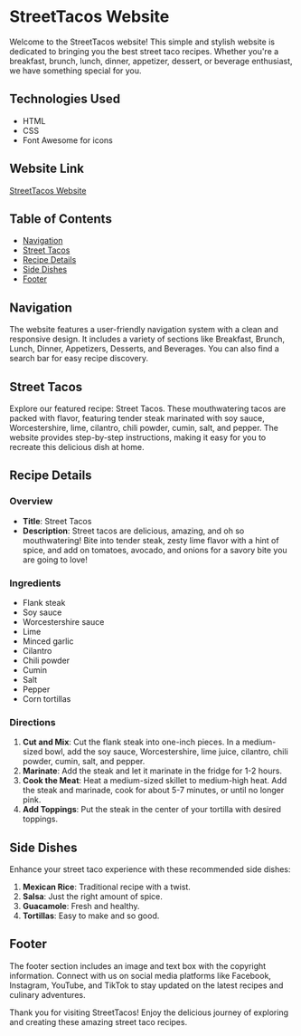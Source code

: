 # StreetTacos Website

Welcome to the StreetTacos website! This simple and stylish website is dedicated to bringing you the best street taco recipes. Whether you're a breakfast, brunch, lunch, dinner, appetizer, dessert, or beverage enthusiast, we have something special for you.

## Technologies Used

- HTML
- CSS
- Font Awesome for icons

## Website Link

[StreetTacos Website](https://shahzaib-d-memon.github.io/StreetTacos.github.io/)

## Table of Contents

- [Navigation](#navigation)
- [Street Tacos](#street-tacos)
- [Recipe Details](#recipe-details)
- [Side Dishes](#side-dishes)
- [Footer](#footer)

## Navigation

The website features a user-friendly navigation system with a clean and responsive design. It includes a variety of sections like Breakfast, Brunch, Lunch, Dinner, Appetizers, Desserts, and Beverages. You can also find a search bar for easy recipe discovery.

## Street Tacos

Explore our featured recipe: Street Tacos. These mouthwatering tacos are packed with flavor, featuring tender steak marinated with soy sauce, Worcestershire, lime, cilantro, chili powder, cumin, salt, and pepper. The website provides step-by-step instructions, making it easy for you to recreate this delicious dish at home.

## Recipe Details

### Overview

- **Title**: Street Tacos
- **Description**: Street tacos are delicious, amazing, and oh so mouthwatering! Bite into tender steak, zesty lime flavor with a hint of spice, and add on tomatoes, avocado, and onions for a savory bite you are going to love!

### Ingredients

- Flank steak
- Soy sauce
- Worcestershire sauce
- Lime
- Minced garlic
- Cilantro
- Chili powder
- Cumin
- Salt
- Pepper
- Corn tortillas

### Directions

1. **Cut and Mix**: Cut the flank steak into one-inch pieces. In a medium-sized bowl, add the soy sauce, Worcestershire, lime juice, cilantro, chili powder, cumin, salt, and pepper.
2. **Marinate**: Add the steak and let it marinate in the fridge for 1-2 hours.
3. **Cook the Meat**: Heat a medium-sized skillet to medium-high heat. Add the steak and marinade, cook for about 5-7 minutes, or until no longer pink.
4. **Add Toppings**: Put the steak in the center of your tortilla with desired toppings.

## Side Dishes

Enhance your street taco experience with these recommended side dishes:

1. **Mexican Rice**: Traditional recipe with a twist.
2. **Salsa**: Just the right amount of spice.
3. **Guacamole**: Fresh and healthy.
4. **Tortillas**: Easy to make and so good.

## Footer

The footer section includes an image and text box with the copyright information. Connect with us on social media platforms like Facebook, Instagram, YouTube, and TikTok to stay updated on the latest recipes and culinary adventures.

Thank you for visiting StreetTacos! Enjoy the delicious journey of exploring and creating these amazing street taco recipes.
